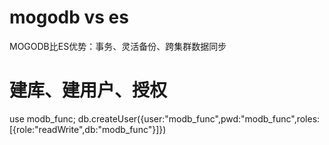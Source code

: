 # mogodb vs es
MOGODB比ES优势：事务、灵活备份、跨集群数据同步

# 建库、建用户、授权
use modb_func;
db.createUser({user:"modb_func",pwd:"modb_func",roles:[{role:"readWrite",db:"modb_func"}]})